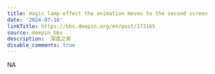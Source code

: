 ```yaml
---
title: magic lamp effect the animation moves to the second screen
date: '2024-07-16'
linkTitle: https://bbs.deepin.org/en/post/273165
source: deepin_bbs
description:  深度之家 
disable_comments: true
---
```

NA

